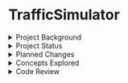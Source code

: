 # TrafficSimulator

<details>
<summary>Project Background</summary>
The Capstone Project for Computer Science at UMGC. A concurrent Java program written using Threads, Listeners, and Event Handlers. Originally assigned in 2020, but never fully completed. This project is a complete rewrite, for educational purposes.  
TrafficLightDescription.PDF is where interested parties may find original assignment details. 
</details>

<details>
<summary>Project Status</summary>
This project is currently in development. At this moment, there is no completion date. 
</details>

<details>
<summary>Planned Changes</summary>
There are numerous changes to be made. There is no priority for completion of features.

  - Add Real Time Heads-up Display, using Graphics.
  - Support for additional cars/traffic lights.
</details>

<details>
<summary>Concepts Explored</summary>
  - Concurrent Processing.
  - Distributed Applications (each unit is on different machine, each unit can execute on different system, each program may be in a different languauge).
  - Enumeration.
  - EPOCH time.
  - Event Handling (The three approaches for performing event handling are by placing the event handling code in one of the below-specified places.).
    - Anonymous Class.
    - Another Class.
    - Within Class.
  - Git - Fork, Commit, Push, Pull, Cherry Pick, .GitIgnore, Stable branches, Feature and Release branches.
  - Monolothic (single machine, sytstem, and language).
  - Monotask (single task, easy to define, wait for stimulus, then act).
  - Multitask Architectures (each task performed by different thread, resources protected by critical sections).
  - Multi Threaded Processing.
  - MVC Model-View-Controller.
  - Object Serialization/Deserialization.
  - Real Time Processing.
  - RTSJ (Real Time Specification for Java, classes, excpetions, expectations, etc.).
  - Singleton Pattern.
  - Strategy Pattern.
</details>

<details>
<summary>Code Review</summary>
This section is an honest evaluation of my previously submitted coursework. This is where I take a look at my previous approach, and 
try to explain shortcomings, fix issues, demonstrate learning, etc. 

1. Many implementation choices could not be verified with existing requirements. That is, my code may have satisfied a requirement, but provied functionality that was uncalled for. For example, the state for my previous Car design included make and model types. In the real world, in general, functionality should not be provided unless asked for explicitly by the client. There is the event that additional value may be added without explicit request i.e. error handling, validation, security, etc. 

2. For all Swing GUI components, I opted to extend classes JPanel, JTextField, etc. and
placed the event handling code within the class. I could have possibly implented using models. Swing GUI components have data models which allow a Model to be attatched to a View effortlessly. For example, JSliders use BoundedRange Models.  

3. Testing was completed without using a testing framework, like JUnit. I could always make use of a framework, such as Mockito as well.

4. I took an approach as if I was building a Monotask Architechture, instaead of a Multitask Architechture.
The latter would have been the appropiate choice, given the project requirements.

5. I was unable to complete the project in the alloted time due to many factors:
   -  Lack of technical skill
   -  Proper planning
   -  Attention to detail,  etc.

Do I think I was technically able to complete the project back then? Yes. I spent a considerable amount of time learning about Threads. However, I glossed over directions and missed where it was recommended to focus on learning before starting to write code. Furthermore, resources were wasted on features that could have been addressed at a later time. This resulted in scope creep, and ultimately ended in project failure. I was unable to deliver a fully functional, tested version of the program before the milestone date of the deliverable.  
</details>



